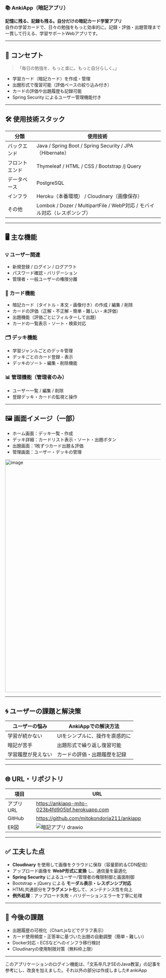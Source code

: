 ### 📚 AnkiApp（暗記アプリ）

**記憶に残る、記録も残る。自分だけの暗記カード学習アプリ**  
自作の学習カードで、日々の勉強をもっと効率的に。記録・評価・出題管理まで一貫して行える、学習サポートWebアプリです。

---

## 🎯 コンセプト

> 「毎日の勉強を、もっと楽に。もっと自分らしく。」

- 学習カード（暗記カード）を作成・管理  
- 出題形式で復習可能（評価ベースの絞り込み付き）  
- カードの評価や出題履歴も記録可能  
- Spring Security によるユーザー管理機能付き

---

## 🛠️ 使用技術スタック

| 分類 | 使用技術 |
|------|----------|
| バックエンド | Java / Spring Boot / Spring Security / JPA（Hibernate） |
| フロントエンド | Thymeleaf / HTML / CSS / Bootstrap /j Query|
| データベース | PostgreSQL |
| インフラ | Heroku（本番環境） / Cloudinary（画像保存） |
| その他 | Lombok / Dozer / MultipartFile / WebP対応 / モバイル対応（レスポンシブ） |

---

## 🖥️ 主な機能

### 💡 ユーザー関連
- 新規登録 / ログイン / ログアウト  
- パスワード確認・バリデーション  
- 管理者・一般ユーザーの権限分離  

### 📘 カード機能
- 暗記カード（タイトル・本文・画像付き）の作成 / 編集 / 削除  
- カードの評価（正解・不正解・簡単・難しい・未評価）  
- 出題機能（評価ごとにフィルターして出題）  
- カードの一覧表示・ソート・検索対応  

### 🗂️ デッキ機能
- 学習ジャンルごとのデッキ管理  
- デッキごとのカード登録・表示  
- デッキのソート・編集・削除機能  

### 📊 管理機能（管理者のみ）
- ユーザー一覧 / 編集 / 削除  
- 登録デッキ・カードの監視と操作  

---

## 🖼️ 画面イメージ（一部）

- ホーム画面：デッキ一覧・作成  
- デッキ詳細：カードリスト表示・ソート・出題ボタン  
- 出題画面：1枚ずつカード出題＆評価  
- 管理画面：ユーザー・デッキの管理  

<img width="1879" height="752" alt="image" src="https://github.com/user-attachments/assets/e198d456-8ad8-4f41-a388-db94535a4f68" />


---

## 🌀 ユーザーの課題と解決策

| ユーザーの悩み | AnkiAppでの解決方法 |
|----------------|----------------------|
| 学習が続かない | UIをシンプルに、操作を直感的に |
| 暗記が苦手     | 出題形式で繰り返し復習可能 |
| 学習履歴が見えない | カードの評価・出題履歴を記録 |

---

## 🌐 URL・リポジトリ

| 項目 | URL |
|------|-----|
| アプリURL | https://ankiapp-mito-023b4fd905bf.herokuapp.com |
| GitHub | https://github.com/mitokondoria211/ankiapp |
| ER図| ![暗記アプリ drawio](https://github.com/user-attachments/assets/63064209-c27e-4725-9dcf-57fb52af13fc)  |



---

## ✅ 工夫した点

- **Cloudinary** を使用して画像をクラウドに保存（容量節約＆CDN配信）  
- アップロード画像を **WebP形式に変換** し、通信量を最適化  
- **Spring Security** によるユーザー/管理者の権限制御と画面制御  
- Bootstrap + jQuery による **モーダル表示・レスポンシブ対応**  
- HTML共通部分を**フラグメント化**して、メンテナンス性を向上  
- **例外処理**：アップロード失敗・バリデーションエラーを丁寧に処理  

---

## 🧪 今後の課題

- 出題履歴の可視化（Chart.jsなどでグラフ表示）  
- カード使用頻度・正答率に基づいた出題の自動調整（簡単・難しい）  
- Docker対応・ECSなどへのインフラ移行検討  
- Cloudinaryの使用制限対策（無料枠上限）

---

このアプリケーションのログイン機能は、「文系卒凡才SEのJava教室」の記事を参考にし、改良を加えました。それ以外の部分は作成しました# ankiApp








